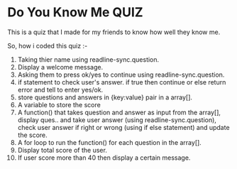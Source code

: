 # Do You Know Me QUIZ

This is a quiz that I made for my friends to know how well they know me.

So, how i coded this quiz :-

1. Taking thier name using readline-sync.question.
2. Display a welcome message.
3. Asking them to press ok/yes to continue using readline-sync.question.
4. if statement to check user's answer. if true then continue or else return error and tell to enter yes/ok.
5. store questions and answers in {key:value} pair in a array[].
6. A variable to store the score
7. A function() that takes question and answer as input from the array[], display ques.. and take user answer (using readline-sync.question), check user answer if right or wrong (using if else statement) and update the score.
8. A for loop to run the function() for each question in the array[].
9. Display total score of the user.
10. If user score more than 40 then display a certain message.